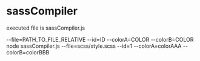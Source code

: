 # sassCompiler

executed file is sassCompiler.js

--file=PATH_TO_FILE_RELATIVE --id=ID --colorA=COLOR --colorB=COLOR
node sassCompiler.js --file=scss/style.scss --id=1 --colorA=colorAAA --colorB=colorBBB
